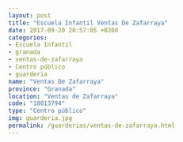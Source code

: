 ```yaml
---
layout: post
title: "Escuela Infantil Ventas De Zafarraya"
date: 2017-09-20 20:57:05 +0200
categories:
- Escuela Infantil
- granada
- ventas-de-zafarraya
- Centro público
- guarderia
name: "Ventas De Zafarraya"
province: "Granada"
location: "Ventas de Zafarraya"
code: "18013794"
type: "Centro público"
img: guarderia.jpg
permalink: /guarderias/ventas-de-zafarraya.html
---
```


